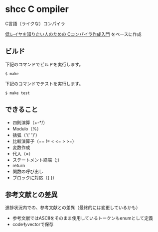 # shcc C ompiler
C言語（ライクな）コンパイラ

[低レイヤを知りたい人のための Cコンパイラ作成入門](https://www.sigbus.info/compilerbook/) をベースに作成

## ビルド

下記のコマンドでビルドを実行します。

    $ make

下記のコマンドでテストを実行します。

    $ make test

## できること
- 四則演算（+-*/）
- Modulo（%）
- 括弧（'(' ')'）
- 比較演算子（== != < <= > >=）
- 変数作成
- 代入（=）
- ステートメント終端（;）
- return
- 関数の呼び出し
- ブロックに対応（{ }）

## 参考文献との差異
進捗状況内での、参考文献との差異（最終的には変更しているかも）
- 参考文献ではASCIIをそのまま使用しているトークンもenumとして定義
- codeもvectorで保存

